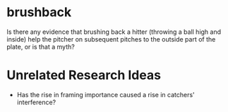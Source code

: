 brushback
=========

Is there any evidence that brushing back a hitter (throwing a ball high and
inside) help the pitcher on subsequent pitches to the outside part of the
plate, or is that a myth?

Unrelated Research Ideas
========================
* Has the rise in framing importance caused a rise in catchers' interference?
